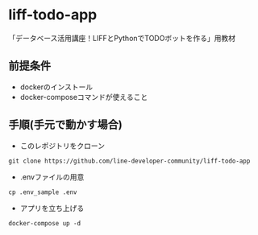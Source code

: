 # liff-todo-app
「データベース活用講座！LIFFとPythonでTODOボットを作る」用教材

## 前提条件
- dockerのインストール
- docker-composeコマンドが使えること

## 手順(手元で動かす場合)
- このレポジトリをクローン

```
git clone https://github.com/line-developer-community/liff-todo-app
```

- .envファイルの用意

```
cp .env_sample .env
```

- アプリを立ち上げる

```
docker-compose up -d
```
